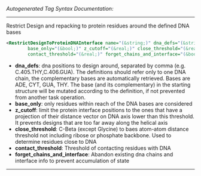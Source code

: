 _Autogenerated Tag Syntax Documentation:_

---
Restrict Design and repacking to protein residues around the defined DNA bases

```xml
<RestrictDesignToProteinDNAInterface name="(&string;)" dna_defs="(&string;)"
        base_only="(&bool;)" z_cutoff="(&real;)" close_threshold="(&real;)"
        contact_threshold="(&real;)" forget_chains_and_interface="(&bool;)" />
```

-   **dna_defs**: dna positions to design around, separated by comma (e.g. C.405.THY,C.406.GUA). The definitions should refer only to one DNA chain, the complementary bases are automatically retrieved. Bases are ADE, CYT, GUA, THY. The base (and its complementary) in the starting structure will be mutated according to the definition, if not prevented from another task operation.
-   **base_only**: only residues within reach of the DNA bases are considered
-   **z_cutoff**: limit the protein interface positions to the ones that have a projection of their distance vector on DNA axis lower than this threshold. It prevents designs that are too far away along the helical axis
-   **close_threshold**: C-Beta (except Glycine) to baes atom-atom distance threshold not including ribose or phosphate backbone. Used to determine residues close to DNA
-   **contact_threshold**: Threshold of contacting residues with DNA
-   **forget_chains_and_interface**: Abandon existing dna chains and interface info to prevent accumulation of state

---
